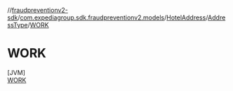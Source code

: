 //[fraudpreventionv2-sdk](../../../../../index.md)/[com.expediagroup.sdk.fraudpreventionv2.models](../../../index.md)/[HotelAddress](../../index.md)/[AddressType](../index.md)/[WORK](index.md)

# WORK

[JVM]\
[WORK](index.md)
